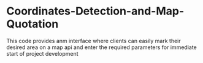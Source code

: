 # Coordinates-Detection-and-Map-Quotation
This code provides anm interface where clients can easily mark their desired area on a map api and enter the required parameters for immediate start of project development
